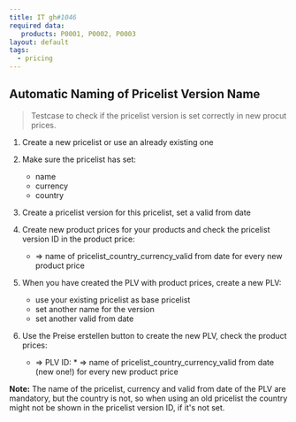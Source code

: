 ```yaml
---
title: IT gh#1046
required data:
   products: P0001, P0002, P0003  
layout: default
tags:
  - pricing
---
```

## Automatic Naming of Pricelist Version Name

> Testcase to check if the pricelist version is set correctly in new procut prices.


1. Create a new pricelist or use an already existing one

1. Make sure the pricelist has set:
	* name
	* currency
	* country
	
1. Create a pricelist version for this pricelist, set a valid from date

1. Create new product prices for your products and check the pricelist version ID in the product price:
	* => name of pricelist_country_currency_valid from date for every new product price
	
1. When you have created the PLV with product prices, create a new PLV:
	* use your existing pricelist as base pricelist
	* set another name for the version
	* set another valid from date
	
1. Use the Preise erstellen button to create the new PLV, check the product prices:
	* => PLV ID: * => name of pricelist_country_currency_valid from date (new one!) for every new product price
	
	
**Note:** The name of the pricelist, currency and valid from date of the PLV are mandatory, but the country is not, so when using an old pricelist the country might not be shown in the pricelist version ID, if it's not set.